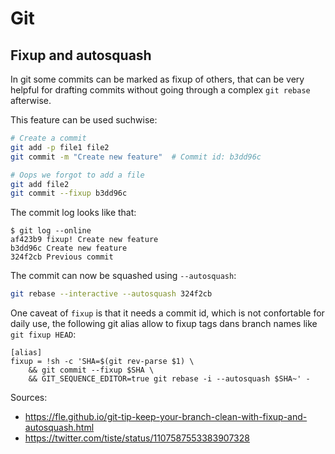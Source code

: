 # Git

## Fixup and autosquash

In git some commits can be marked as fixup of others, that can be very helpful
for drafting commits without going through a complex `git rebase` afterwise.

This feature can be used suchwise:
```bash
# Create a commit
git add -p file1 file2
git commit -m "Create new feature"  # Commit id: b3dd96c

# Oops we forgot to add a file
git add file2
git commit --fixup b3dd96c
```

The commit log looks like that:
```
$ git log --online
af423b9 fixup! Create new feature
b3dd96c Create new feature
324f2cb Previous commit
```

The commit can now be squashed using `--autosquash`:
```bash
git rebase --interactive --autosquash 324f2cb
```

One caveat of `fixup` is that it needs a commit id, which is not confortable
for daily use, the following git alias allow to fixup tags dans branch names
like `git fixup HEAD`:

```
[alias]
fixup = !sh -c 'SHA=$(git rev-parse $1) \
	&& git commit --fixup $SHA \
	&& GIT_SEQUENCE_EDITOR=true git rebase -i --autosquash $SHA~' -
```

Sources:

* https://fle.github.io/git-tip-keep-your-branch-clean-with-fixup-and-autosquash.html
* https://twitter.com/tiste/status/1107587553383907328
